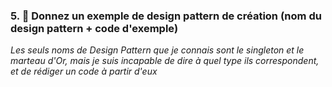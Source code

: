 ### 5. 🐘 Donnez un exemple de design pattern de création (nom du design pattern + code d'exemple)

*Les seuls noms de Design Pattern que je connais sont le singleton et le marteau d'Or, mais je suis incapable de dire à quel type ils correspondent, et de rédiger un code à partir d'eux* 